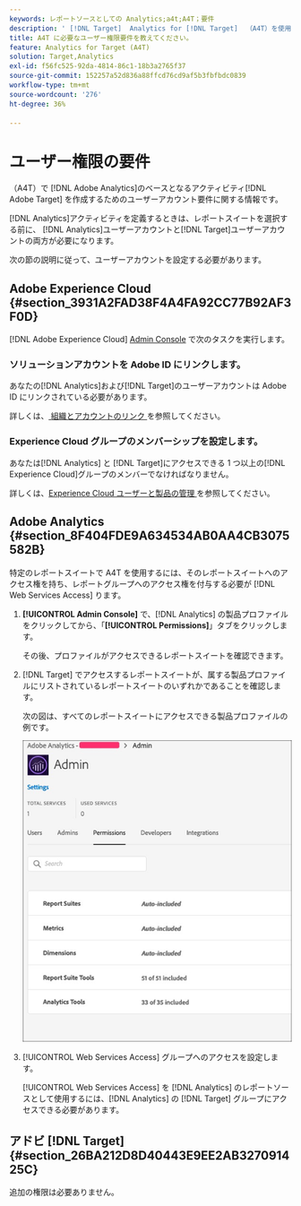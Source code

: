 ```yaml
---
keywords: レポートソースとしての Analytics;a4t;A4T；要件
description: ' [!DNL Target]  Analytics for [!DNL Target]  （A4T）を使用してAdobeでAdobe Analytics ベースのアクティビティを作成するために必要なユーザーアカウント要件を設定する方法について説明します。'
title: A4T に必要なユーザー権限要件を教えてください。
feature: Analytics for Target (A4T)
solution: Target,Analytics
exl-id: f56fc525-92da-4814-86c1-18b3a2765f37
source-git-commit: 152257a52d836a88ffcd76cd9af5b3fbfbdc0839
workflow-type: tm+mt
source-wordcount: '276'
ht-degree: 36%

---
```


# ユーザー権限の要件

（A4T）で [!DNL Adobe Analytics]のベースとなるアクティビティ[!DNL Adobe Target] を作成するためのユーザーアカウント要件に関する情報です。

[!DNL Analytics]アクティビティを定義するときは、レポートスイートを選択する前に、 [!DNL Analytics]ユーザーアカウントと[!DNL Target]ユーザーアカウントの両方が必要になります。

次の節の説明に従って、ユーザーアカウントを設定する必要があります。

## Adobe Experience Cloud {#section_3931A2FAD38F4A4FA92CC77B92AF3F0D}

[!DNL Adobe Experience Cloud] [Admin Console](https://adminconsole.adobe.com) で次のタスクを実行します。

### ソリューションアカウントを Adobe ID にリンクします。

あなたの[!DNL Analytics]および[!DNL Target]のユーザーアカウントは Adobe ID にリンクされている必要があります。

詳しくは、[ 組織とアカウントのリンク ](https://experienceleague.adobe.com/docs/core-services/interface/administration/organizations.html?lang=en) を参照してください。

### Experience Cloud グループのメンバーシップを設定します。

あなたは[!DNL Analytics] と [!DNL Target]にアクセスできる 1 つ以上の[!DNL Experience Cloud]グループのメンバーでなければなりません。

詳しくは、[Experience Cloud ユーザーと製品の管理 ](https://experienceleague.adobe.com/ja/docs/core-services/interface/administration/admin-tool-experience-cloud) を参照してください。

## Adobe Analytics {#section_8F404FDE9A634534AB0AA4CB3075582B}

特定のレポートスイートで A4T を使用するには、そのレポートスイートへのアクセス権を持ち、レポートグループへのアクセス権を付与する必要が [!DNL Web Services Access] ります。

1. **[!UICONTROL Admin Console]** で、[!DNL Analytics] の製品プロファイルをクリックしてから、「**[!UICONTROL Permissions]**」タブをクリックします。

   その後、プロファイルがアクセスできるレポートスイートを確認できます。

1. [!DNL Target] でアクセスするレポートスイートが、属する製品プロファイルにリストされているレポートスイートのいずれかであることを確認します。

   次の図は、すべてのレポートスイートにアクセスできる製品プロファイルの例です。

   ![Admin Consoleの「権限」タブ ](/help/main/c-integrating-target-with-mac/a4t/assets/permissions-tab.png)

1. [!UICONTROL Web Services Access] グループへのアクセスを設定します。

   [!UICONTROL Web Services Access] を [!DNL Analytics] のレポートソースとして使用するには、[!DNL Analytics] の [!DNL Target] グループにアクセスできる必要があります。


## アドビ [!DNL Target] {#section_26BA212D8D40443E9EE2AB327091425C}

追加の権限は必要ありません。
